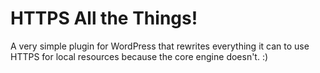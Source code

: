 # HTTPS All the Things!

A very simple plugin for WordPress that rewrites everything it can to use HTTPS for local resources because the core engine doesn't. :)
